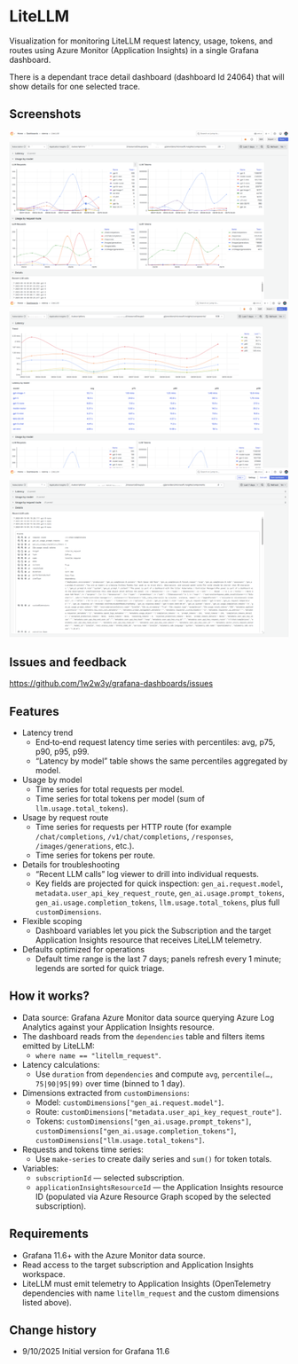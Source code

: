 # LiteLLM

Visualization for monitoring LiteLLM request latency, usage, tokens, and routes using Azure Monitor (Application Insights) in a single Grafana dashboard.

There is a dependant trace detail dashboard (dashboard Id 24064) that will show details for one selected trace.

## Screenshots
![litellm-usage](https://github.com/1w2w3y/grafana-dashboards/raw/master/litellm-azmon/litellm-usage-2509.png)
![litellm-latency](https://github.com/1w2w3y/grafana-dashboards/raw/master/litellm-azmon/litellm-latency-2509.png)
![litellm-prompt-details](https://github.com/1w2w3y/grafana-dashboards/raw/master/litellm-azmon/litellm-prompt-details-2509.png)

## Issues and feedback
https://github.com/1w2w3y/grafana-dashboards/issues

## Features
- Latency trend
  - End‑to‑end request latency time series with percentiles: avg, p75, p90, p95, p99.
  - “Latency by model” table shows the same percentiles aggregated by model.
- Usage by model
  - Time series for total requests per model.
  - Time series for total tokens per model (sum of `llm.usage.total_tokens`).
- Usage by request route
  - Time series for requests per HTTP route (for example `/chat/completions`, `/v1/chat/completions`, `/responses`, `/images/generations`, etc.).
  - Time series for tokens per route.
- Details for troubleshooting
  - “Recent LLM calls” log viewer to drill into individual requests.
  - Key fields are projected for quick inspection: `gen_ai.request.model`, `metadata.user_api_key_request_route`, `gen_ai.usage.prompt_tokens`, `gen_ai.usage.completion_tokens`, `llm.usage.total_tokens`, plus full `customDimensions`.
- Flexible scoping
  - Dashboard variables let you pick the Subscription and the target Application Insights resource that receives LiteLLM telemetry.
- Defaults optimized for operations
  - Default time range is the last 7 days; panels refresh every 1 minute; legends are sorted for quick triage.

## How it works?
- Data source: Grafana Azure Monitor data source querying Azure Log Analytics against your Application Insights resource.
- The dashboard reads from the `dependencies` table and filters items emitted by LiteLLM:
  - `where name == "litellm_request"`.
- Latency calculations:
  - Use `duration` from `dependencies` and compute `avg`, `percentile(…, 75|90|95|99)` over time (binned to 1 day).
- Dimensions extracted from `customDimensions`:
  - Model: `customDimensions["gen_ai.request.model"]`.
  - Route: `customDimensions["metadata.user_api_key_request_route"]`.
  - Tokens: `customDimensions["gen_ai.usage.prompt_tokens"]`, `customDimensions["gen_ai.usage.completion_tokens"]`, `customDimensions["llm.usage.total_tokens"]`.
- Requests and tokens time series:
  - Use `make-series` to create daily series and `sum()` for token totals.
- Variables:
  - `subscriptionId` — selected subscription.
  - `applicationInsightsResourceId` — the Application Insights resource ID (populated via Azure Resource Graph scoped by the selected subscription).

## Requirements
- Grafana 11.6+ with the Azure Monitor data source.
- Read access to the target subscription and Application Insights workspace.
- LiteLLM must emit telemetry to Application Insights (OpenTelemetry dependencies with name `litellm_request` and the custom dimensions listed above).

## Change history
- 9/10/2025 Initial version for Grafana 11.6
